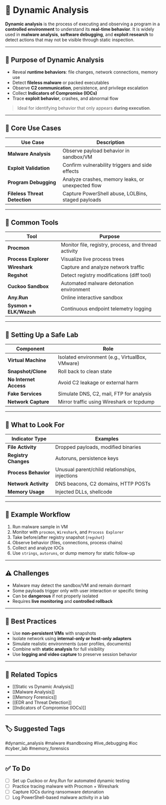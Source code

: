 # 🧪 Dynamic Analysis

**Dynamic analysis** is the process of executing and observing a program in a **controlled environment** to understand its **real-time behavior**. It is widely used in **malware analysis**, **software debugging**, and **exploit research** to detect actions that may not be visible through static inspection.

---

## 🎯 Purpose of Dynamic Analysis

- Reveal **runtime behaviors**: file changes, network connections, memory use
- Detect **fileless malware** or packed executables
- Observe **C2 communication**, persistence, and privilege escalation
- Collect **Indicators of Compromise (IOCs)**
- Trace **exploit behavior**, crashes, and abnormal flow

> Ideal for identifying behavior that only appears **during execution**.

---

## 🧱 Core Use Cases

| Use Case                  | Description                                           |
|---------------------------|-------------------------------------------------------|
| **Malware Analysis**       | Observe payload behavior in sandbox/VM               |
| **Exploit Validation**     | Confirm vulnerability triggers and side effects      |
| **Program Debugging**      | Analyze crashes, memory leaks, or unexpected flow    |
| **Fileless Threat Detection**| Capture PowerShell abuse, LOLBins, staged payloads|

---

## 🧰 Common Tools

| Tool             | Purpose                                       |
|------------------|-----------------------------------------------|
| **Procmon**       | Monitor file, registry, process, and thread activity |
| **Process Explorer** | Visualize live process trees               |
| **Wireshark**     | Capture and analyze network traffic           |
| **Regshot**       | Detect registry modifications (diff tool)     |
| **Cuckoo Sandbox**| Automated malware detonation environment      |
| **Any.Run**       | Online interactive sandbox                    |
| **Sysmon + ELK/Wazuh** | Continuous endpoint telemetry logging    |

---

## 🔧 Setting Up a Safe Lab

| Component        | Role                                               |
|------------------|----------------------------------------------------|
| **Virtual Machine** | Isolated environment (e.g., VirtualBox, VMware) |
| **Snapshot/Clone**  | Roll back to clean state                        |
| **No Internet Access** | Avoid C2 leakage or external harm            |
| **Fake Services**     | Simulate DNS, C2, mail, FTP for analysis      |
| **Network Capture**   | Mirror traffic using Wireshark or tcpdump     |

---

## 🧠 What to Look For

| Indicator Type       | Examples                                      |
|-----------------------|-----------------------------------------------|
| **File Activity**      | Dropped payloads, modified binaries           |
| **Registry Changes**   | Autoruns, persistence keys                    |
| **Process Behavior**   | Unusual parent/child relationships, injections |
| **Network Activity**   | DNS beacons, C2 domains, HTTP POSTs           |
| **Memory Usage**       | Injected DLLs, shellcode                      |

---

## 📘 Example Workflow

1. Run malware sample in VM
2. Monitor with `procmon`, `Wireshark`, and `Process Explorer`
3. Take before/after registry snapshot (`regshot`)
4. Observe behavior (files, connections, process chains)
5. Collect and analyze IOCs
6. Use `strings`, `autoruns`, or dump memory for static follow-up

---

## ⚠️ Challenges

- Malware may detect the sandbox/VM and remain dormant
- Some payloads trigger only with user interaction or specific timing
- Can be **dangerous** if not properly isolated
- Requires **live monitoring** and **controlled rollback**

---

## 🔐 Best Practices

- Use **non-persistent VMs** with snapshots
- Isolate network using **internal-only or host-only adapters**
- Simulate realistic environments (user profiles, documents)
- Combine with **static analysis** for full visibility
- Use **logging and video capture** to preserve session behavior

---

## 🔗 Related Topics

- [[Static vs Dynamic Analysis]]
- [[Malware Analysis]]
- [[Memory Forensics]]
- [[EDR and Threat Detection]]
- [[Indicators of Compromise (IOCs)]]

---

## 🏷 Suggested Tags

#dynamic_analysis #malware #sandboxing #live_debugging #ioc #cyber_lab #memory_forensics

---

## ✅ To Do

- [ ] Set up Cuckoo or Any.Run for automated dynamic testing
- [ ] Practice tracing malware with Procmon + Wireshark
- [ ] Capture IOCs during ransomware detonation
- [ ] Log PowerShell-based malware activity in a lab
